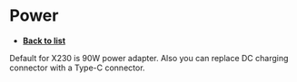 # Power
- [**Back to list**](https://github.com/Evv1L/thinkpad-x230-upgrades/blob/main/README.md)

Default for X230 is 90W power adapter.
Also you can replace DC charging connector with a Type-C connector.
